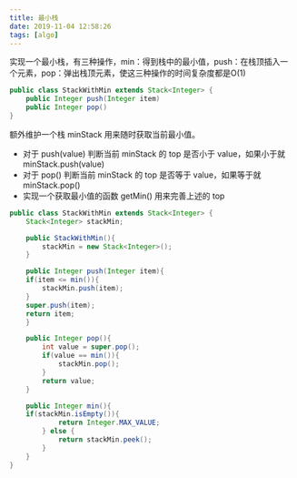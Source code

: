 ```yaml
---
title: 最小栈
date: 2019-11-04 12:58:26
tags: [algo]
---
```


实现一个最小栈，有三种操作，min：得到栈中的最小值，push：在栈顶插入一个元素，pop：弹出栈顶元素，使这三种操作的时间复杂度都是O(1)

```java
public class StackWithMin extends Stack<Integer> {
	public Integer push(Integer item)
	public Integer pop()
}
```

额外维护一个栈 minStack 用来随时获取当前最小值。

* 对于 push(value) 判断当前 minStack 的 top 是否小于 value，如果小于就 minStack.push(value)
* 对于 pop() 判断当前 minStack 的 top 是否等于 value，如果等于就 minStack.pop() 
* 实现一个获取最小值的函数 getMin() 用来完善上述的 top


```java
public class StackWithMin extends Stack<Integer> {
    Stack<Integer> stackMin;

    public StackWithMin(){
        stackMin = new Stack<Integer>();
    }

    public Integer push(Integer item){
    if(item <= min()){
        stackMin.push(item);
    }
    super.push(item);
    return item;
    }

    public Integer pop(){
        int value = super.pop();
        if(value == min()){
            stackMin.pop();
        }
        return value;
    }

    public Integer min(){
    if(stackMin.isEmpty()){
            return Integer.MAX_VALUE;
        } else {
            return stackMin.peek();
        }
    }
}
```


